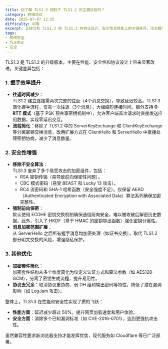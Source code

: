 ```yaml
---
title: 你了解 TLS1.3 相较于 TLS1.2 的主要区别吗？
category: 网络协议
date: 2025-07-07 12:25
difficulty: 中等
excerpt: 比较分析 TLS1.3 和 TLS1.2 在协议设计、安全性及性能上的关键差异，涉及握手流程优化、加密算法升级等技术要点。
tags:
- 网络安全
- TLS协议
- 安全
---
```

TLS1.3 是 TLS1.2 的升级版本，主要在性能、安全性和协议设计上带来显著改进。关键差异包括：  

### 1. 握手效率提升

- **往返时间减少**：  
  TLS1.2 建立连接需两次完整的往返（4个消息交换），导致延迟较高。TLS1.3 简化握手流程，仅需一次往返（3个消息），大幅缩短连接时间。额外支持 **0-RTT 模式**（基于 PSK 预共享密钥机制中），允许客户端首次请求时直接发送应用数据，实现零延迟交互。
- **流程简化**：移除了 TLS1.2 中的 ServerKeyExchange 和 ClientKeyExchange 等分离密钥交换消息，改用扩展方式在 ClientHello 和 ServerHello 中直接处理密钥协商，减少了消息数量。

### 2. 安全性增强

- **移除不安全算法**：  
  TLS1.3 废弃了多个易受攻击的加密组件，包括：  
  - RSA 密钥传输（易导致前向保密性问题）。  
  - CBC 模式密码（易受 BEAST 和 Lucky 13 攻击）。  
  - RC4 流密码和 SHA-1 哈希函数（安全强度不足）。仅保留 AEAD（Authenticated Encryption with Associated Data）算法系列确保加密完整性。  
- **强制前向保密**：  
  默认使用 ECDHE 密钥交换机制确保通信前向安全，难以被攻破后解密历史数据。此外，引入了 HKDF（基于 HMAC 的密钥导出函数）强化密钥分离性。  
- **消息加密范围扩展**：  
  从 ServerHello 之后所有握手消息均加密处理（如证书交换），取代 TLS1.2 部分明文交换的风险，增强隐私保护。  

### 3. 其他优化

- **加密套件简化**：  
  加密套件结构从多个维度简化为仅定义认证方式和算法参数（如 AES128-GCM），分离了密钥生成流程，提升易用性。  
- **协议去冗余**：取消协议重协商、弱 DH 组和输出密码等特性，降低了潜在漏洞影响（如 LogJam 攻击）。  

整体上，TLS1.3 在性能和安全性实现了质的飞跃：  
- **性能方面**：延迟减少超过 50%，提升网页加载速度和用户体验。  
- **安全方面**：消除多个已知漏洞标准（如 CVE-2016-0701），达到更强抗攻击性。  

虽然兼容性要求新浏览器支持才能发挥优势，现代服务如 Cloudflare 等已广泛部署。  
